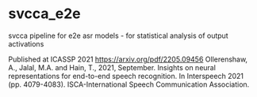# svcca_e2e

svcca pipeline for e2e asr models - for statistical analysis of output activations

Published at ICASSP 2021
https://arxiv.org/pdf/2205.09456
Ollerenshaw, A., Jalal, M.A. and Hain, T., 2021, September. Insights on neural representations for end-to-end speech recognition. In Interspeech 2021 (pp. 4079-4083). ISCA-International Speech Communication Association.
